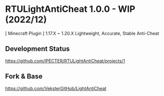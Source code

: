 # RTULightAntiCheat 1.0.0 - WIP (2022/12)
[ Minecraft Plugin ] 1.17.X ~ 1.20.X Lightweight, Accurate, Stable Anti-Cheat

## Development Status
https://github.com/IPECTER/RTULightAntiCheat/projects/1


## Fork & Base
https://github.com/VeksterGitHub/LightAntiCheat
